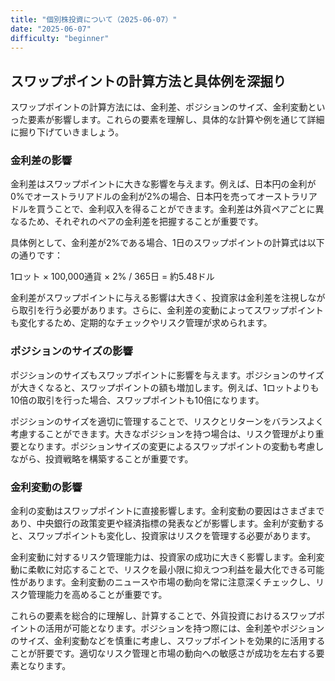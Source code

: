 ```yaml
---
title: "個別株投資について（2025-06-07）"
date: "2025-06-07"
difficulty: "beginner"
---
```


## スワップポイントの計算方法と具体例を深掘り

スワップポイントの計算方法には、金利差、ポジションのサイズ、金利変動といった要素が影響します。これらの要素を理解し、具体的な計算や例を通じて詳細に掘り下げていきましょう。

### 金利差の影響

金利差はスワップポイントに大きな影響を与えます。例えば、日本円の金利が0%でオーストラリアドルの金利が2%の場合、日本円を売ってオーストラリアドルを買うことで、金利収入を得ることができます。金利差は外貨ペアごとに異なるため、それぞれのペアの金利差を把握することが重要です。

具体例として、金利差が2%である場合、1日のスワップポイントの計算式は以下の通りです：

1ロット × 100,000通貨 × 2% / 365日 = 約5.48ドル

金利差がスワップポイントに与える影響は大きく、投資家は金利差を注視しながら取引を行う必要があります。さらに、金利差の変動によってスワップポイントも変化するため、定期的なチェックやリスク管理が求められます。

### ポジションのサイズの影響

ポジションのサイズもスワップポイントに影響を与えます。ポジションのサイズが大きくなると、スワップポイントの額も増加します。例えば、1ロットよりも10倍の取引を行った場合、スワップポイントも10倍になります。

ポジションのサイズを適切に管理することで、リスクとリターンをバランスよく考慮することができます。大きなポジションを持つ場合は、リスク管理がより重要となります。ポジションサイズの変更によるスワップポイントの変動も考慮しながら、投資戦略を構築することが重要です。

### 金利変動の影響

金利の変動はスワップポイントに直接影響します。金利変動の要因はさまざまであり、中央銀行の政策変更や経済指標の発表などが影響します。金利が変動すると、スワップポイントも変化し、投資家はリスクを管理する必要があります。

金利変動に対するリスク管理能力は、投資家の成功に大きく影響します。金利変動に柔軟に対応することで、リスクを最小限に抑えつつ利益を最大化できる可能性があります。金利変動のニュースや市場の動向を常に注意深くチェックし、リスク管理能力を高めることが重要です。

これらの要素を総合的に理解し、計算することで、外貨投資におけるスワップポイントの活用が可能となります。ポジションを持つ際には、金利差やポジションのサイズ、金利変動などを慎重に考慮し、スワップポイントを効果的に活用することが肝要です。適切なリスク管理と市場の動向への敏感さが成功を左右する要素となります。
